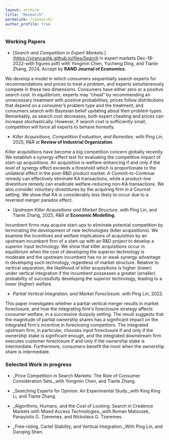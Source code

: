 ```yaml
---
layout: archive
title: "Research"
permalink: /research/
author_profile: true
---
```


### Working Papers

- [_Search and Competition in Expert Markets._](https://yirancaohk.github.io/files/Search in expert markets Dec-18-2022-with figures.pdf) with Yongmin Chen, Yucheng Ding, and Tianle Zhang, 2024, Accept by **RAND Journal of Economics**.
  
><p style="text-align: justify;">
We develop a model in which consumers sequentially search experts for recommendations and prices to treat a problem, and experts simultaneously compete in these two dimensions. Consumers have either zero or a positive search cost. In equilibrium, experts may “cheat” by recommending an unnecessary treatment with positive probabilities, prices follow distributions that depend on a consumer’s problem type and the treatment, and consumers search with Bayesian belief updating about their problem types. Remarkably, as search cost decreases, both expert cheating and prices can increase stochastically. However, if search cost is sufficiently small, competition will force all experts to behave honestly.

- _Killer Acquisitions, Competition Evaluation, and Remedies._ with Ping Lin, 2025, R&R at **Review of Industrial Organization**.
  
><p style="text-align: justify;">
Killer acquisitions have become a big competition concern globally recently. We establish a synergy-effect test for evaluating the competitive impact of start-up acquisitions. An acquisition is welfare-enhancing if and only if the level of synergy effect exceeds a threshold which is proportionate to the unilateral effect in the post-R&D product market. A Commit-to-Continue remedy can effectively eliminate KA transactions, while a product-line divestiture remedy can eradicate welfare-reducing non-KA transactions. We also consider voluntary divestitures by the acquiring firm in a Cournot setting. We show that KA is considerably less likely to occur due to a reversed merger paradox effect.

- _Upstream Killer Acquisitions and Market Structure._ with Ping Lin, and Tianle Zhang, 2025, R&R at **Economic Modelling**.
  
><p style="text-align: justify;">
Incumbent firms may acquire start-ups to eliminate potential competition by terminating the development of new technologies (killer acquisitions). We examine the incentives and welfare implications of acquisition by an upstream incumbent firm of a start-up with an R&D project to develop a superior input technology. We show that killer acquisitions occur in equilibrium when the cost of developing the superior technology is moderate and the upstream incumbent has no or weak synergy advantage in developing such technology, regardless of market structure. Relative to vertical separation, the likelihood of killer acquisitions is higher (lower) under vertical integration if the incumbent possesses a greater (smaller) probability of successfully developing the superior technology, leading to a lower (higher) welfare.

- _Partial Vertical Integration, and Market Foreclosure._ with Ping Lin, 2022. 

><p style="text-align: justify;">
  This paper investigates whether a partial vertical merger results in market foreclosure, and how the integrating firm's foreclosure strategy affects consumer welfare, in a successive duopoly setting. The result suggests that the magnitude of partial ownership shares has a significant impact on the integrated firm's incentive in foreclosing competitors. The integrated upstream firm, in particular, chooses input foreclosure if and only if the ownership stake is significant enough, and the integrated downstream firm executes customer foreclosure if and only if the ownership stake is intermediate. Furthermore, consumers benefit the most when the ownership share is intermediate.

  ### Selected Work in progress

- _Price Competition in Search Markets: The Role of Consumer Consideration Sets._with Yongmin Chen, and Tianle Zhang.
  
- _Searching Experts for Opinion: An Experimental Study._with King King Li, and Tianle Zhang.
  
- _Algorithms, Humans, and the Cost of Looking: Search in Credence Markets with Mixed Access Technologies._with Roman Matousek, Panayiotis G. Tzeremes, and Nickolaos G. Tzeremes.
  
- _Free-riding, Cartel Stability, and Vertical Integration._With Ping Lin, and Danqing Shen.
  




<!-- {% if author.googlescholar %}
  You can also find my articles on <u><a href="{{author.googlescholar}}">my Google Scholar profile</a>.</u>
{% endif %}

{% include base_path %}

{% for post in site.publications reversed %}
  {% include archive-single.html %}
{% endfor %} -->
